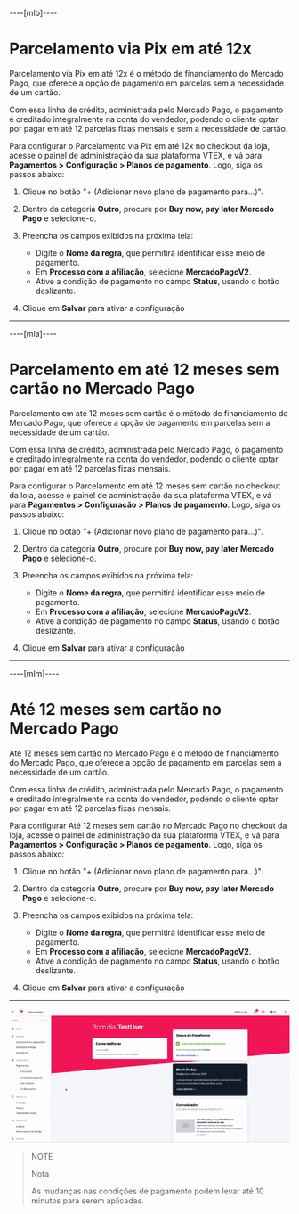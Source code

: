 ----[mlb]----
# Parcelamento via Pix em até 12x

Parcelamento via Pix em até 12x é o método de financiamento do Mercado Pago, que oferece a opção de pagamento em parcelas sem a necessidade de um cartão. 

Com essa linha de crédito, administrada pelo Mercado Pago, o pagamento é creditado integralmente na conta do vendedor, podendo o cliente optar por pagar em até 12 parcelas fixas mensais e sem a necessidade de cartão.

Para configurar o Parcelamento via Pix em até 12x no checkout da loja, acesse o painel de administração da sua plataforma VTEX, e vá para **Pagamentos > Configuração > Planos de pagamento**. Logo, siga os passos abaixo: 

1.  Clique no botão "+ (Adicionar novo plano de pagamento para...)". 
2. Dentro da categoria **Outro**, procure por **Buy now, pay later Mercado Pago** e selecione-o.
3. Preencha os campos exibidos na próxima tela: 
    * Digite o **Nome da regra**, que permitirá identificar esse meio de pagamento. 
    * Em **Processo com a afiliação**, selecione **MercadoPagoV2**. 
    * Ative a condição de pagamento no campo **Status**, usando o botão deslizante. 

4. Clique em **Salvar** para ativar a configuração

------------


----[mla]----
# Parcelamento em até 12 meses sem cartão no Mercado Pago

Parcelamento em até 12 meses sem cartão é o método de financiamento do Mercado Pago, que oferece a opção de pagamento em parcelas sem a necessidade de um cartão. 

Com essa linha de crédito, administrada pelo Mercado Pago, o pagamento é creditado integralmente na conta do vendedor, podendo o cliente optar por pagar em até 12 parcelas fixas mensais.

Para configurar o Parcelamento em até 12 meses sem cartão no checkout da loja, acesse o painel de administração da sua plataforma VTEX, e vá para **Pagamentos > Configuração > Planos de pagamento**. Logo, siga os passos abaixo: 

1.  Clique no botão "+ (Adicionar novo plano de pagamento para...)". 
2. Dentro da categoria **Outro**, procure por **Buy now, pay later Mercado Pago** e selecione-o.
3. Preencha os campos exibidos na próxima tela: 
    * Digite o **Nome da regra**, que permitirá identificar esse meio de pagamento. 
    * Em **Processo com a afiliação**, selecione **MercadoPagoV2**. 
    * Ative a condição de pagamento no campo **Status**, usando o botão deslizante. 

4. Clique em **Salvar** para ativar a configuração

------------

----[mlm]----
# Até 12 meses sem cartão no Mercado Pago

Até 12 meses sem cartão no Mercado Pago é o método de financiamento do Mercado Pago, que oferece a opção de pagamento em parcelas sem a necessidade de um cartão. 

Com essa linha de crédito, administrada pelo Mercado Pago, o pagamento é creditado integralmente na conta do vendedor, podendo o cliente optar por pagar em até 12 parcelas fixas mensais.

Para configurar Até 12 meses sem cartão no Mercado Pago no checkout da loja, acesse o painel de administração da sua plataforma VTEX, e vá para **Pagamentos > Configuração > Planos de pagamento**. Logo, siga os passos abaixo: 

1.  Clique no botão "+ (Adicionar novo plano de pagamento para...)". 
2. Dentro da categoria **Outro**, procure por **Buy now, pay later Mercado Pago** e selecione-o.
3. Preencha os campos exibidos na próxima tela: 
    * Digite o **Nome da regra**, que permitirá identificar esse meio de pagamento. 
    * Em **Processo com a afiliação**, selecione **MercadoPagoV2**. 
    * Ative a condição de pagamento no campo **Status**, usando o botão deslizante. 

4. Clique em **Salvar** para ativar a configuração

------------

![Configurar condições de pagamento](/images/vtex/paymentconditions-imagenv2-pt.gif)

> NOTE
>
> Nota
>
> As mudanças nas condições de pagamento podem levar até 10 minutos para serem aplicadas.

